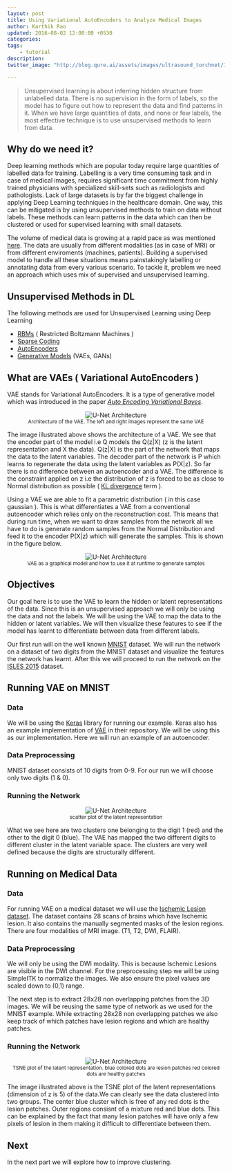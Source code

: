 ```yaml
---
layout: post
title: Using Variational AutoEncoders to Analyze Medical Images
author: Karthik Rao
updated: 2016-08-02 12:00:00 +0530
categories:
tags:
    - tutorial
description: 
twitter_image: "http://blog.qure.ai/assets/images/ultrasound_torchnet/1_1.jpg"

---
```


> Unsupervised learning is about inferring hidden structure from unlabelled data. There is no supervision in the form of labels, so the model has to figure out how to represent the data and find patterns in it. When we have large quantities of data, and none or few labels, the most effective technique is to use unsupervised methods to learn from data.

## Why do we need it?
Deep learning methods which are popular today require large quantities of labelled data for training. Labelling is a very time consuming task and in case of medical images, requires significant time commitment from highly trained physicians with specialized skill-sets such as radiologists and pathologists. Lack of large datasets is by far the biggest challenge in applying Deep Learning techniques in the healthcare domain. One way, this can be mitigated is by using unsupervised methods to train on data without labels. These methods can learn patterns in the data which can then be clustered or used for supervised learning with small datasets.

The volume of medical data is growing at a rapid pace as was mentioned [here](http://blog.qure.ai/notes/on-qure-ai). The data are usually from different modalities (as in case of MRI) or from different enviroments (machines, patients). Building a supervised model to handle all these situations means painstakingly labelling or annotating data from every various scenario. To tackle it, problem we need an approach which uses mix of supervised and unsupervised learning.

## Unsupervised Methods in DL

The following methods are  used for Unsupervised Learning using Deep Learning

- [RBMs](http://image.diku.dk/igel/paper/AItRBM-proof.pdf) ( Restricted Boltzmann Machines )
- [Sparse Coding](https://www.youtube.com/playlist?list=PL3NhDSZB5I7upZOMSBKrPV0qi3Mn0JbcA)
- [AutoEncoders](http://videolectures.net/deeplearning2015_vincent_autoencoders/)
- [Generative Models](https://openai.com/blog/generative-models/) (VAEs, GANs)

## What are VAEs ( Variational AutoEncoders )
VAE stands for Variational AutoEncoders. It is a type of generative model which was
introduced in the paper [*Auto Encoding Variational Bayes*](http://arxiv.org/abs/1312.6114).

<p align="center">
    <img src="/assets/images/vae/Encoder_Decoder_VAE.png" alt="U-Net Architecture">
    <br>
    <small>Architecture of the VAE. The left and right images represent the same VAE </small>
</p>

The image illustrated above shows the architecture of a VAE. We see that the encoder part of the model i.e Q models the Q(z\|X) (z is the latent representation and X the data). Q(z\|X) is the part of the network that maps the data to the latent variables. The decoder part of the network is P which learns to regenerate the data using the latent variables as P(X\|z). So far there is no difference between an autoencoder and a VAE. The difference is the constraint applied on z i.e the distribution of z is forced to be as close to Normal distribution as possible ( [KL divergence](https://en.wikipedia.org/wiki/Kullback–Leibler_divergence) term ).

Using a VAE we are able to fit a parametric distribution ( in this case gaussian ). This is what differentiates a VAE from a conventional autoencoder which relies only on the reconstruction cost. This means that during run time, when we want to draw samples from the network all we have to do is generate random samples from the Normal Distribution and feed it to the encoder P(X\|z) which will generate the samples. This is shown in the figure below.

<p align="center">
    <img src="/assets/images/vae/model.png" alt="U-Net Architecture">
    <br>
    <small> VAE as a graphical model and how to use it at runtime to generate samples </small>
</p>

## Objectives

Our goal here is to use the VAE to learn the hidden or latent representations of the data. Since this is an unsupervised approach we will only be using the data and not the labels. We will be using the VAE to map the data to the hidden or latent variables. We will then visualize these features to see if the model has learnt to differentiate between data from different labels. 

Our first run will on the well known [MNIST](http://yann.lecun.com/exdb/mnist/) dataset. We will run the network on a dataset of two digits from the MNIST dataset and visualize the features the network has learnt. After this we will proceed to run the network on the [ISLES 2015](http://www.isles-challenge.org/ISLES2015/) dataset.

## Running VAE on MNIST

### Data

We will be using the [Keras](https://keras.io) library for running our example. Keras also has an example implementation of [VAE](https://github.com/fchollet/keras/blob/master/examples/variational_autoencoder.py) in their repository. We will be using this as our implementation.
Here we will run an example of an autoencoder.

### Data Preprocessing

MNIST dataset consists of 10 digits from 0-9. For our run we will choose only two digits (1 & 0).

### Running the Network

<p align="center">
    <img src="/assets/images/vae/twonumbers.png" alt="U-Net Architecture">
    <br>
    <small> scatter plot of the latent representation </small>
</p>

What we see here are two clusters one belonging to the digit 1 (red) and the other to the digit 0 (blue). The VAE has mapped the two different digits to different cluster in the latent variable space. The clusters are very well defined because the digits are structurally different.

## Running on Medical Data

### Data

For running VAE on a medical dataset we will use the [Ischemic Lesion dataset](http://www.isles-challenge.org/ISLES2015/). The dataset contains 28 scans of brains which have Ischemic lesion. It also contains the manually segmented masks of the lesion regions. There are four modalities of MRI image. (T1, T2, DWI, FLAIR).

### Data Preprocessing

We will only be using the DWI modality. This is because Ischemic Lesions are visible in the DWI channel. For the preprocessing step we will be using SimpleITK to normalize the images. We also ensure the pixel values are scaled down to (0,1) range.

The next step is to extract 28x28 non overlapping patches from the 3D images. We will be reusing the same type of network as we used for the MNIST example. While extracting 28x28 non overlapping patches we also keep track of which patches have lesion regions and which are healthy patches.

### Running the Network

<p align="center">
    <img src="/assets/images/vae/bl.png" alt="U-Net Architecture">
    <br>
    <small> TSNE plot of the latent representation. blue colored dots are lesion patches red colored dots are healthy patches </small>
</p>

The image illustrated above is the TSNE plot of the latent representations (dimension of z is 5) of the data.We can clearly see the data clustered into two groups. The center blue cluster which is free of any red dots is the lesion patches. Outer regions consisnt  of a mixture red and blue dots. This can be explained by the fact that many lesion patches will have only a few pixels of lesion in them making it difficult to differentiate between them.

## Next

In the next part we will explore how to improve clustering.
